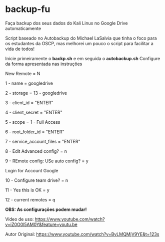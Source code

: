 # backup-fu
Faça backup dos seus dados do Kali Linux no Google Drive automaticamente

Script baseado no Autobackup do Michael LaSalvia que tinha o foco para os estudantes da OSCP, mas melhorei um pouco o script para facilitar a vida de todos!

Inicie primeiramente o **backp.sh** e em seguida o **autobackup.sh**
Configure da forma apresentada nas instruções

New Remote = N

1 - name = googledrive

2 - storage = 13 - googledrive

3 - client_id = "ENTER"

4 - client_secret = "ENTER"

5 - scope = 1 - Full Access

6 - root_folder_id = "ENTER"

7 - service_account_files = "ENTER"

8 - Edit Advanced config? = n

9 - REmote config: USe auto config? = y

Login for Account Google

10 - Configure team drive? = n

11 - Yes this is OK = y

12 - current remotes = q

**OBS: As configurações podem mudar!**

Video de uso: https://www.youtube.com/watch?v=iZ0O0l5AM0Y&feature=youtu.be

Autor Original: https://www.youtube.com/watch?v=BvLMQMjV9YE&t=123s
